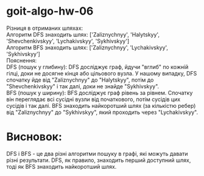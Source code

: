 # goit-algo-hw-06

Різниця в отриманих шляхах:\
Алгоритм DFS знаходить шлях: ['Zaliznychnyy', 'Halytskyy', 'Shevchenkivskyy', 'Lychakivskyy', 'Sykhivskyy']\
Алгоритм BFS знаходить шлях: ['Zaliznychnyy', 'Lychakivskyy', 'Sykhivskyy']\
Пояснення:\
DFS (пошук у глибину):  DFS досліджує граф, йдучи "вглиб" по кожній гілці, доки не досягне кінця або цільового вузла. У нашому випадку, DFS спочатку йде від "Zaliznychnyy" до "Halytskyy", потім до "Shevchenkivskyy" і так далі, доки не знайде "Sykhivskyy".\
BFS (пошук у ширину): BFS досліджує граф рівень за рівнем. Спочатку він переглядає всі сусідні вузли від початкового, потім сусідів цих сусідів і так далі.  BFS знаходить найкоротший шлях (за кількістю ребер) від "Zaliznychnyy" до "Sykhivskyy", який проходить через \"Lychakivskyy".
# Висновок:
DFS і BFS - це два різні алгоритми пошуку в графі, які можуть давати різні результати. DFS, як правило, знаходить перший доступний шлях, тоді як BFS знаходить найкоротший шлях.
